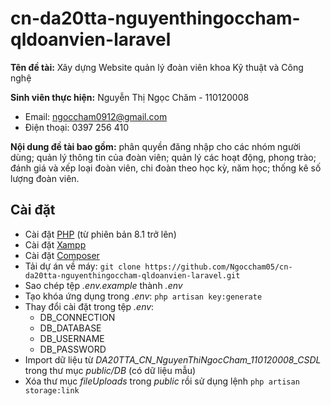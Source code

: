 # cn-da20tta-nguyenthingoccham-qldoanvien-laravel
**Tên đề tài:** Xây dựng Website quản lý đoàn viên khoa Kỹ thuật và Công nghệ  

**Sinh viên thực hiện:** Nguyễn Thị Ngọc Chăm - 110120008
  - Email: ngoccham0912@gmail.com
  - Điện thoại: 0397 256 410  

**Nội dung đề tài bao gồm:** phân quyền đăng nhập cho các nhóm người dùng; quản lý thông tin của đoàn viên; quản lý các hoạt động, phong trào; đánh giá và xếp loại đoàn viên, chi đoàn theo học kỳ, năm học; thống kê số lượng đoàn viên.

## Cài đặt
- Cài đặt [PHP](https://www.php.net/downloads.php) (từ phiên bản 8.1 trở lên)
- Cài đặt [Xampp](https://www.apachefriends.org/download.html)
- Cài đặt [Composer](https://getcomposer.org/)
- Tải dự án về máy: `git clone https://github.com/Ngoccham05/cn-da20tta-nguyenthingoccham-qldoanvien-laravel.git`
- Sao chép tệp _.env.example_ thành _.env_
- Tạo khóa ứng dụng trong _.env_: `php artisan key:generate`
- Thay đổi cài đặt trong tệp _.env_:
  - DB_CONNECTION
  - DB_DATABASE
  - DB_USERNAME
  - DB_PASSWORD
- Import dữ liệu từ _DA20TTA_CN_NguyenThiNgocCham_110120008_CSDL_ trong thư mục _public/DB_ (có dữ liệu mẫu)
- Xóa thư mục _fileUploads_ trong _public_ rồi sử dụng lệnh `php artisan storage:link`
